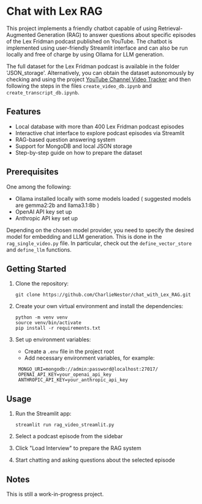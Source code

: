 # Chat with Lex RAG

This project implements a friendly chatbot capable of using Retrieval-Augmented Generation (RAG) to answer questions about specific episodes of the Lex Fridman podcast published on YouTube. The chatbot is implemented using user-friendly Streamlit interface and can also be run locally and free of charge by using Ollama for LLM generation. 

The full dataset for the Lex Fridman podcast is available in the folder 'JSON_storage'. Alternatively, you can obtain the dataset autonomously by checking and using the project [YouTube Channel Video Tracker](https://github.com/CharlieNestor/retrieve_video_info_YouTube_channel) and then following the steps in the files `create_video_db.ipynb` and `create_transcript_db.ipynb`.


## Features

- Local database with more than 400 Lex Fridman podcast episodes
- Interactive chat interface to explore podcast episodes via Streamlit
- RAG-based question answering system
- Support for MongoDB and local JSON storage
- Step-by-step guide on how to prepare the dataset


## Prerequisites

One among the following:
- Ollama installed locally with some models loaded ( suggested models are gemma2:2b and llama3.1:8b )
- OpenAI API key set up
- Anthropic API key set up

Depending on the chosen model provider, you need to specify the desired model for embedding and LLM generation. This is done in the `rag_single_video.py` file. In particular, check out the `define_vector_store` and `define_llm` functions.


## Getting Started

1. Clone the repository:
   ```
   git clone https://github.com/CharlieNestor/chat_with_Lex_RAG.git
   ```

2. Create your own virtual environment and install the dependencies:
   ```
   python -m venv venv
   source venv/bin/activate
   pip install -r requirements.txt
   ```

3. Set up environment variables:
   - Create a `.env` file in the project root
   - Add necessary environment variables, for example:
   ````
    MONGO_URI=mongodb://admin:password@localhost:27017/
    OPENAI_API_KEY=your_openai_api_key
    ANTHROPIC_API_KEY=your_anthropic_api_key
    ````

## Usage

1. Run the Streamlit app:
   ```
   streamlit run rag_video_streamlit.py
   ```

2. Select a podcast episode from the sidebar
3. Click "Load Interview" to prepare the RAG system
4. Start chatting and asking questions about the selected episode


## Notes

This is still a work-in-progress project.